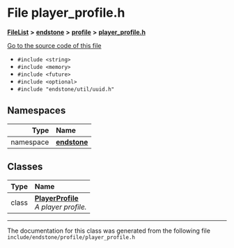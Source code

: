 

# File player\_profile.h



[**FileList**](files.md) **>** [**endstone**](dir_6cf277b678674f97c7a2b6b3b2447b33.md) **>** [**profile**](dir_69aa83db54d47362b78b719d1ebae01d.md) **>** [**player\_profile.h**](player__profile_8h.md)

[Go to the source code of this file](player__profile_8h_source.md)



* `#include <string>`
* `#include <memory>`
* `#include <future>`
* `#include <optional>`
* `#include "endstone/util/uuid.h"`













## Namespaces

| Type | Name |
| ---: | :--- |
| namespace | [**endstone**](namespaceendstone.md) <br> |


## Classes

| Type | Name |
| ---: | :--- |
| class | [**PlayerProfile**](classendstone_1_1PlayerProfile.md) <br>_A player profile._  |



















































------------------------------
The documentation for this class was generated from the following file `include/endstone/profile/player_profile.h`

